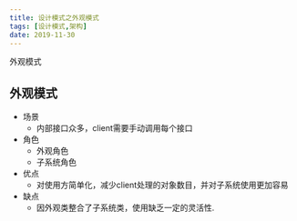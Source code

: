 ```yaml
---
title: 设计模式之外观模式
tags: [设计模式,架构]
date: 2019-11-30
---
```


外观模式
<!-- more -->
外观模式
----
- 场景
  - 内部接口众多，client需要手动调用每个接口
- 角色
  - 外观角色
  - 子系统角色
- 优点
  - 对使用方简单化，减少client处理的对象数目，并对子系统使用更加容易
- 缺点
  - 因外观类整合了子系统类，使用缺乏一定的灵活性.
  